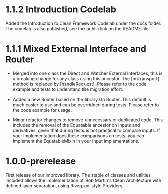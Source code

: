 # 1.1.2 Introduction Codelab

Added the Introduction to Clean Framework Codelab under the docs folder. The codelab is also published, see the public link on the README file.
# 1.1.1 Mixed External Interface and Router

- Merged into one class the Direct and Watcher External Interfaces, this is a breaking change for any class using this ancestor. The [onTransport] method is replaced by [handleRequest]. Please refer to the code example and tests to understand the migration effort.

- Added a new Router based on the library Go Router. This default is much easier to use and can be overridden during tests. Please refer to the code example for usage.

- Minor refactor changes to remove unnecessary or duplicated code. This includes the removal of the Equatable ancestor on Inputs and derivatives, given that during tests is not practical to compare inputs. If your implementation does these comparisons on tests, you can implement the EquatableMixin in your Input implementations.

# 1.0.0-prerelease

First release of our improved library. The stable of classes and utilities included allows the implementation of Bob Martin's Clean Architecture with defined layer separation, using Riverpod-style Providers.
